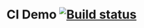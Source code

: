 # CI Demo [![Build status](https://ci.appveyor.com/api/projects/status/pjwcsbj1kc1cgvo8?svg=true)](https://ci.appveyor.com/project/Anna-Stankevich/aqa-homework-2-1)
